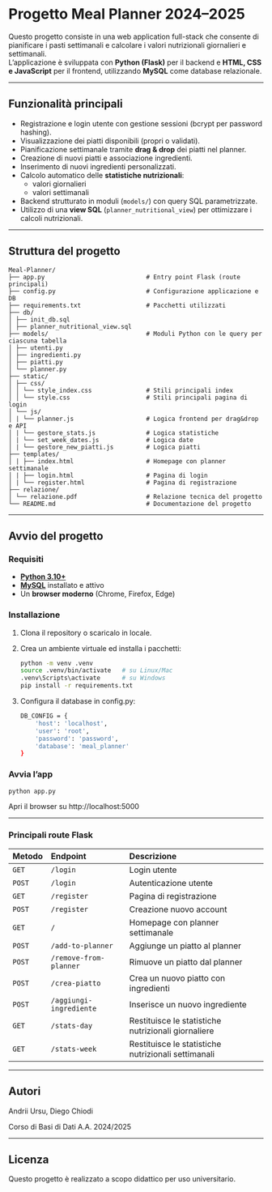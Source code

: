 # Progetto Meal Planner 2024–2025

Questo progetto consiste in una web application full-stack che consente di pianificare i pasti settimanali e calcolare i valori nutrizionali giornalieri e settimanali.  
L’applicazione è sviluppata con **Python (Flask)** per il backend e **HTML, CSS e JavaScript** per il frontend, utilizzando **MySQL** come database relazionale.

---

## Funzionalità principali

- Registrazione e login utente con gestione sessioni (bcrypt per password hashing).
- Visualizzazione dei piatti disponibili (propri o validati).
- Pianificazione settimanale tramite **drag & drop** dei piatti nel planner.
- Creazione di nuovi piatti e associazione ingredienti.
- Inserimento di nuovi ingredienti personalizzati.
- Calcolo automatico delle **statistiche nutrizionali**:
  - valori giornalieri
  - valori settimanali
- Backend strutturato in moduli (`models/`) con query SQL parametrizzate.
- Utilizzo di una **view SQL** (`planner_nutritional_view`) per ottimizzare i calcoli nutrizionali.

---

## Struttura del progetto

    Meal-Planner/
    ├── app.py                            # Entry point Flask (route principali)
    ├── config.py                         # Configurazione applicazione e DB
    ├── requirements.txt                  # Pacchetti utilizzati
    ├── db/
    │ ├── init_db.sql
    │ ├── planner_nutritional_view.sql
    ├── models/                           # Moduli Python con le query per ciascuna tabella
    │ ├── utenti.py
    │ ├── ingredienti.py
    │ ├── piatti.py
    │ └── planner.py
    ├── static/
    │ ├── css/
    │ │ └── style_index.css               # Stili principali index
    │ │ └── style.css                     # Stili principali pagina di login
    │ └── js/
    │ | └── planner.js                    # Logica frontend per drag&drop e API
    │ | └── gestore_stats.js              # Logica statistiche
    │ | └── set_week_dates.js             # Logica date
    │ | └── gestore_new_piatti.js         # Logica piatti
    ├── templates/
    │ | ├── index.html                    # Homepage con planner settimanale
    │ | ├── login.html                    # Pagina di login
    │ | └── register.html                 # Pagina di registrazione
    ├── relazione/
    │ └── relazione.pdf                   # Relazione tecnica del progetto
    └── README.md                         # Documentazione del progetto

---

## Avvio del progetto

### Requisiti

- **[Python 3.10+](https://www.python.org/)**  
- **[MySQL](https://www.mysql.com/)** installato e attivo  
- Un **browser moderno** (Chrome, Firefox, Edge)

### Installazione

1. Clona il repository o scaricalo in locale.
2. Crea un ambiente virtuale ed installa i pacchetti:
   
   ```bash
   python -m venv .venv
   source .venv/bin/activate   # su Linux/Mac
   .venv\Scripts\activate      # su Windows
   pip install -r requirements.txt
   
4. Configura il database in config.py:
   
    ```bash
    DB_CONFIG = {
        'host': 'localhost',
        'user': 'root',
        'password': 'password',
        'database': 'meal_planner'
    }

### Avvia l’app

```bash
python app.py
```

Apri il browser su http://localhost:5000

---

### Principali route Flask

| Metodo | Endpoint                | Descrizione                                         |
| :----- | :---------------------- | :-------------------------------------------------- |
| `GET`  | `/login`                | Login utente                                        |
| `POST` | `/login`                | Autenticazione utente                               |
| `GET`  | `/register`             | Pagina di registrazione                             |
| `POST` | `/register`             | Creazione nuovo account                             |
| `GET`  | `/`                     | Homepage con planner settimanale                    |
| `POST` | `/add-to-planner`       | Aggiunge un piatto al planner                       |
| `POST` | `/remove-from-planner`  | Rimuove un piatto dal planner                       |
| `POST` | `/crea-piatto`          | Crea un nuovo piatto con ingredienti                |
| `POST` | `/aggiungi-ingrediente` | Inserisce un nuovo ingrediente                      |
| `GET`  | `/stats-day`            | Restituisce le statistiche nutrizionali giornaliere |
| `GET`  | `/stats-week`           | Restituisce le statistiche nutrizionali settimanali |


---

## Autori

Andrii Ursu, Diego Chiodi

Corso di Basi di Dati 
A.A. 2024/2025

---
## Licenza
Questo progetto è realizzato a scopo didattico per uso universitario.

